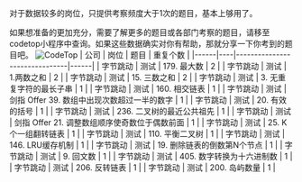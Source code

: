 对于数据较多的岗位，只提供考察频度大于1次的题目，基本上够用了。

如果想准备的更加充分，需要了解更多的题目或各部门考察的题目，请移至codetop小程序中查询。如果这些数据确实对你有帮助，那就分享一下你考到的题目吧。
![CodeTop](https://github.com/afatcoder/LeetcodeTop/blob/master/img/codetop.jpg)
| 公司   | 岗位 | 题目                            | 重复个数 |
|------|----|-------------------------------|------|
| 字节跳动 | 测试 | 179\. 最大数                     | 2    |
| 字节跳动 | 测试 | 1\.两数之和                       | 2    |
| 字节跳动 | 测试 | 15\. 三数之和                     | 2    |
| 字节跳动 | 测试 | 3\. 无重复字符的最长子串                | 1    |
| 字节跳动 | 测试 | 160\. 相交链表                    | 1    |
| 字节跳动 | 测试 | 剑指 Offer 39\. 数组中出现次数超过一半的数字  | 1    |
| 字节跳动 | 测试 | 20\. 有效的括号                    | 1    |
| 字节跳动 | 测试 | 236\. 二叉树的最近公共祖先              | 1    |
| 字节跳动 | 测试 | 剑指 Offer 21\. 调整数组顺序使奇数位于偶数前面 | 1    |
| 字节跳动 | 测试 | 25\. K 个一组翻转链表                | 1    |
| 字节跳动 | 测试 | 110\. 平衡二叉树                   | 1    |
| 字节跳动 | 测试 | 146\. LRU缓存机制                 | 1    |
| 字节跳动 | 测试 | 19\. 删除链表的倒数第N个节点             | 1    |
| 字节跳动 | 测试 | 9\. 回文数                       | 1    |
| 字节跳动 | 测试 | 405\. 数字转换为十六进制数              | 1    |
| 字节跳动 | 测试 | 206\. 反转链表                    | 1    |
| 字节跳动 | 测试 | 200\. 岛屿数量                    | 1    |
